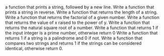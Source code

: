 a function that prints a string, followed by a new line.
Write a function that prints a string in reverse.
Write a function that returns the length of a string.
Write a function that returns the factorial of a given number.
Write a function that returns the value of x raised to the power of y.
Write a function that returns the natural square root of a number.
Write a function that returns 1 if the input integer is a prime number, otherwise return 0
Write a function that returns 1 if a string is a palindrome and 0 if not.
Write a function that compares two strings and returns 1 if the strings can be considered identical, otherwise return 0.

